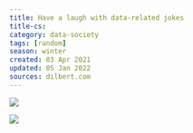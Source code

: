 ```yaml
---
title: Have a laugh with data-related jokes
title-cs: 
category: data-society
tags: [random]
season: winter
created: 03 Apr 2021
updated: 05 Jan 2022
sources: dilbert.com
---
```


![](https://pocket-image-cache.com//filters:no_upscale():format(jpg):extract_cover()/https%3A%2F%2Fmiro.medium.com%2Fmax%2F1800%2F0*prArgUEkxs64wGgp)

![](https://pocket-image-cache.com//filters:no_upscale():format(jpg):extract_cover()/https%3A%2F%2Fmiro.medium.com%2Fmax%2F1800%2F0*5DJwVyTOOst-e3Jt)